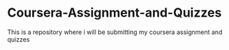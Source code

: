 # Coursera-Assignment-and-Quizzes
This is a repository where i will be submitting my coursera assignment and quizzes
